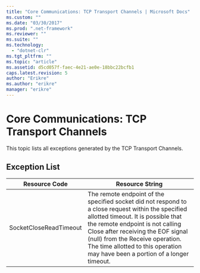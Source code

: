 ```yaml
---
title: "Core Communications: TCP Transport Channels | Microsoft Docs"
ms.custom: ""
ms.date: "03/30/2017"
ms.prod: ".net-framework"
ms.reviewer: ""
ms.suite: ""
ms.technology: 
  - "dotnet-clr"
ms.tgt_pltfrm: ""
ms.topic: "article"
ms.assetid: d5cd057f-faec-4e21-ae0e-18bbc22bcfb1
caps.latest.revision: 5
author: "Erikre"
ms.author: "erikre"
manager: "erikre"
---
```

# Core Communications: TCP Transport Channels
This topic lists all exceptions generated by the TCP Transport Channels.  
  
## Exception List  
  
|Resource Code|Resource String|  
|-------------------|---------------------|  
|SocketCloseReadTimeout|The remote endpoint of the specified socket did not respond to a close request within the specified allotted timeout. It is possible that the remote endpoint is not calling Close after receiving the EOF signal (null) from the Receive operation. The time allotted to this operation may have been a portion of a longer timeout.|